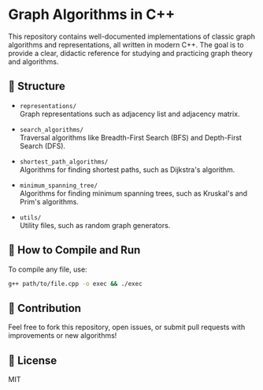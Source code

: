# Graph Algorithms in C++

This repository contains well-documented implementations of classic graph algorithms and representations, all written in modern C++. The goal is to provide a clear, didactic reference for studying and practicing graph theory and algorithms.

## 📂 Structure

- `representations/`  
  Graph representations such as adjacency list and adjacency matrix.

- `search_algorithms/`  
  Traversal algorithms like Breadth-First Search (BFS) and Depth-First Search (DFS).

- `shortest_path_algorithms/`  
  Algorithms for finding shortest paths, such as Dijkstra's algorithm.

- `minimum_spanning_tree/`  
  Algorithms for finding minimum spanning trees, such as Kruskal's and Prim's algorithms.

- `utils/`  
  Utility files, such as random graph generators.

## 🚀 How to Compile and Run

To compile any file, use:

```bash
g++ path/to/file.cpp -o exec && ./exec
```

## 📝 Contribution

Feel free to fork this repository, open issues, or submit pull requests with improvements or new algorithms!

## 📄 License

MIT
